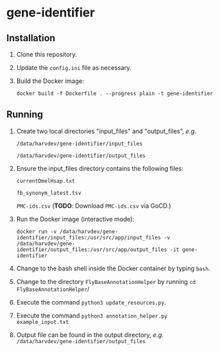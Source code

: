 # gene-identifier
## Installation
1. Clone this repository.
2. Update the `config.ini` file as necessary.
2. Build the Docker image:

    `docker build -f Dockerfile . --progress plain -t gene-identifier`

## Running
1. Create two local directories "input_files" and "output_files", _e.g._

    `/data/harvdev/gene-identifier/input_files`

    `/data/harvdev/gene-identifier/output_files`

2. Ensure the input_files directory contains the following files:

    `currentDmelHsap.txt`

    `fb_synonym_latest.tsv`  

    `PMC-ids.csv` (**TODO**: Download `PMC-ids.csv` via GoCD.)

3. Run the Docker image (interactive mode):

    `docker run -v /data/harvdev/gene-identifier/input_files:/usr/src/app/input_files -v /data/harvdev/gene-identifier/output_files:/usr/src/app/output_files -it gene-identifier`

4. Change to the bash shell inside the Docker container by typing `bash`.

5. Change to the directory `FlyBaseAnnotationHelper` by running `cd FlyBaseAnnotationHelper`/

6. Execute the command `python3 update_resources.py`.

7. Execute the command `python3 annotation_helper.py example_input.txt`

8. Output file can be found in the output directory, _e.g._ `/data/harvdev/gene-identifier/output_files`